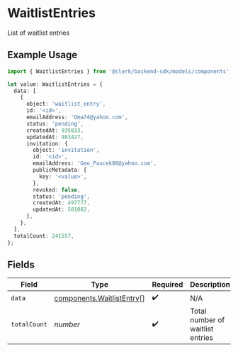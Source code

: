 # WaitlistEntries

List of waitlist entries

## Example Usage

```typescript
import { WaitlistEntries } from '@clerk/backend-sdk/models/components';

let value: WaitlistEntries = {
  data: [
    {
      object: 'waitlist_entry',
      id: '<id>',
      emailAddress: 'Oma74@yahoo.com',
      status: 'pending',
      createdAt: 935833,
      updatedAt: 983427,
      invitation: {
        object: 'invitation',
        id: '<id>',
        emailAddress: 'Geo_Paucek86@yahoo.com',
        publicMetadata: {
          key: '<value>',
        },
        revoked: false,
        status: 'pending',
        createdAt: 497777,
        updatedAt: 581082,
      },
    },
  ],
  totalCount: 241557,
};
```

## Fields

| Field        | Type                                                                   | Required           | Description                      |
| ------------ | ---------------------------------------------------------------------- | ------------------ | -------------------------------- |
| `data`       | [components.WaitlistEntry](../../models/components/waitlistentry.md)[] | :heavy_check_mark: | N/A                              |
| `totalCount` | _number_                                                               | :heavy_check_mark: | Total number of waitlist entries |
